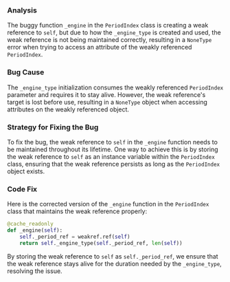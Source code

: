 ### Analysis
The buggy function `_engine` in the `PeriodIndex` class is creating a weak reference to `self`, but due to how the `_engine_type` is created and used, the weak reference is not being maintained correctly, resulting in a `NoneType` error when trying to access an attribute of the weakly referenced `PeriodIndex`.

### Bug Cause
The `_engine_type` initialization consumes the weakly referenced `PeriodIndex` parameter and requires it to stay alive. However, the weak reference's target is lost before use, resulting in a `NoneType` object when accessing attributes on the weakly referenced object.

### Strategy for Fixing the Bug
To fix the bug, the weak reference to `self` in the `_engine` function needs to be maintained throughout its lifetime. One way to achieve this is by storing the weak reference to `self` as an instance variable within the `PeriodIndex` class, ensuring that the weak reference persists as long as the `PeriodIndex` object exists.

### Code Fix
Here is the corrected version of the `_engine` function in the `PeriodIndex` class that maintains the weak reference properly:

```python
@cache_readonly
def _engine(self):
    self._period_ref = weakref.ref(self)
    return self._engine_type(self._period_ref, len(self))
```

By storing the weak reference to `self` as `self._period_ref`, we ensure that the weak reference stays alive for the duration needed by the `_engine_type`, resolving the issue.